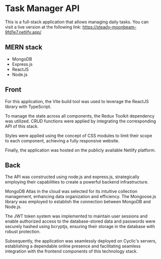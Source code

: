 # Task Manager API

This is a full-stack application that allows managing daily tasks. You can visit a live version at the following link:
https://steady-moonbeam-9fd1e7.netlify.app/

## MERN stack

- MongoDB
- Express.js
- ReactJS
- Node.js

## Front

For this application, the Vite build tool was used to leverage the ReactJS library with TypeScript.

To manage the state across all components, the Redux Toolkit dependency was utilized. CRUD functions were applied by integrating the corresponding API of this stack.

Styles were applied using the concept of CSS modules to limit their scope to each component, achieving a fully responsive website.

Finally, the application was hosted on the publicly available Netlify platform.

## Back

The API was constructed using node.js and express.js, strategically employing their capabilities to create a powerful backend infrastructure.

MongoDB Atlas in the cloud was selected for its intuitive collection management, enhancing data organization and efficiency. The Mongoose.js library was employed to establish the connection between MongoDB and Node.js.

The JWT token system was implemented to maintain user sessions and enable authorized access to the database-stored data and passwords were securely hashed using bcryptjs, ensuring their storage in the database with robust protection.

Subsequently, the application was seamlessly deployed on Cyclic's servers, establishing a dependable online presence and facilitating seamless integration with the frontend components of this technology stack.
